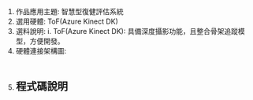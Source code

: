 1. 作品應用主題: 智慧型復健評估系統
2. 選用硬體: ToF(Azure Kinect DK)
3. 選料說明:
    i. ToF(Azure Kinect DK): 具備深度攝影功能，且整合骨架追蹤模型，方便開發。
4. 硬體連接架構圖: <br/>
    ![]()
5. 程式碼說明
    - 

